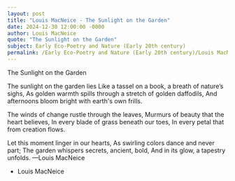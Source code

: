 ```yaml
---
layout: post
title: "Louis MacNeice - The Sunlight on the Garden"
date: 2024-12-30 12:00:00 -0000
author: Louis MacNeice
quote: "The Sunlight on the Garden"
subject: Early Eco-Poetry and Nature (Early 20th century)
permalink: /Early Eco-Poetry and Nature (Early 20th century)/Louis MacNeice/Louis MacNeice - The Sunlight on the Garden
---
```


The Sunlight on the Garden

The sunlight on the garden lies
Like a tassel on a book, a breath of nature’s sighs,
As golden warmth spills through a stretch of golden daffodils,
And afternoons bloom bright with earth's own frills.

The winds of change rustle through the leaves,
Murmurs of beauty that the heart believes,
In every blade of grass beneath our toes,
In every petal that from creation flows.

Let this moment linger in our hearts,
As swirling colors dance and never part;
The garden whispers secrets, ancient, bold,
And in its glow, a tapestry unfolds.
—Louis MacNeice

- Louis MacNeice
